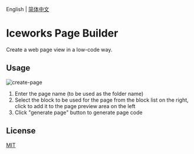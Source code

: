 English | [简体中文](./README.zh-CN.md)

# Iceworks Page Builder

Create a web page view in a low-code way.

## Usage

![create-page](https://img.alicdn.com/tfs/TB1mdpDJKT2gK0jSZFvXXXnFXXa-960-600.gif)

1. Enter the page name (to be used as the folder name)
2. Select the block to be used for the page from the block list on the right, click to add it to the page preview area on the left
3. Click "generate page" button to generate page code

## License

[MIT](./LICENSE)
